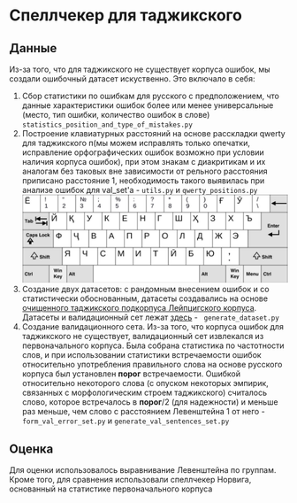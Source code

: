 # Спеллчекер для таджикского

## Данные

Из-за того, что для таджикского не существует корпуса ошибок, мы создали ошибочный датасет искуственно. Это включало в себя:

1. Сбор статистики по ошибкам для русского с предположением, что данные характеристики ошибок более или менее универсальные (место, тип ошибки, количество ошибок в слове) `
statistics_position_and_type_of_mistakes.py`
2. Построение клавиатурных расстояний на основе расскладки qwerty для таджикского п(мы можем исправлять только опечатки, исправление орфографических ошибок возможно при условии наличия корпуса ошибок), при этом знакам с диакритикам и их аналогам без таковых вне зависимости от рельного расстояния приписано расстояние 1, необходимость такого выявилась при анализе ошибок для val_set'а  - `utils.py` и `qwerty_positions.py`
![Tajik keyboard](tajik_keyboard.jpg "Tajik keyboard")
3. Создание двух датасетов: с рандомным внесением ошибок и со статистически обоснованным, датасеты создавались на основе [очищенного таджикского подкорпуса Лейпцигского корпуса](https://huggingface.co/datasets/muhtasham/tajik-corpus). Датасеты и валидационный сет лежат [здесь](https://disk.yandex.ru/d/iC8xJbFjQeIKyA) - `
generate_dataset.py`
4. Создание валидационного сета. Из-за того, что корпуса ошибок для таджикского не существует, валидационный сет извлекался из первоначального корпуса. Была собрана статистика по частотности слов, и при использовании статистики встречаемости ошибок относительно употребления правильного слова на основе русского корпуса был установлен **порог** встречаемости. Ошибкой относительно некоторого слова (с опуском некоторых эмпирик, связанных с морфологическим строем таджикского) считалось слово, которое встречалось в **порог**/2 (для надежности) и меньше раз меньше, чем слово с расстоянием Левенштейна 1 от него - `form_val_error_set.py` и `generate_val_sentences_set.py`

## Оценка 

Для оценки использовалось выравнивание Левенштейна по группам. Кроме того, для сравнения использовали спеллчекер Норвига, основанный на статистике первоначального корпуса


